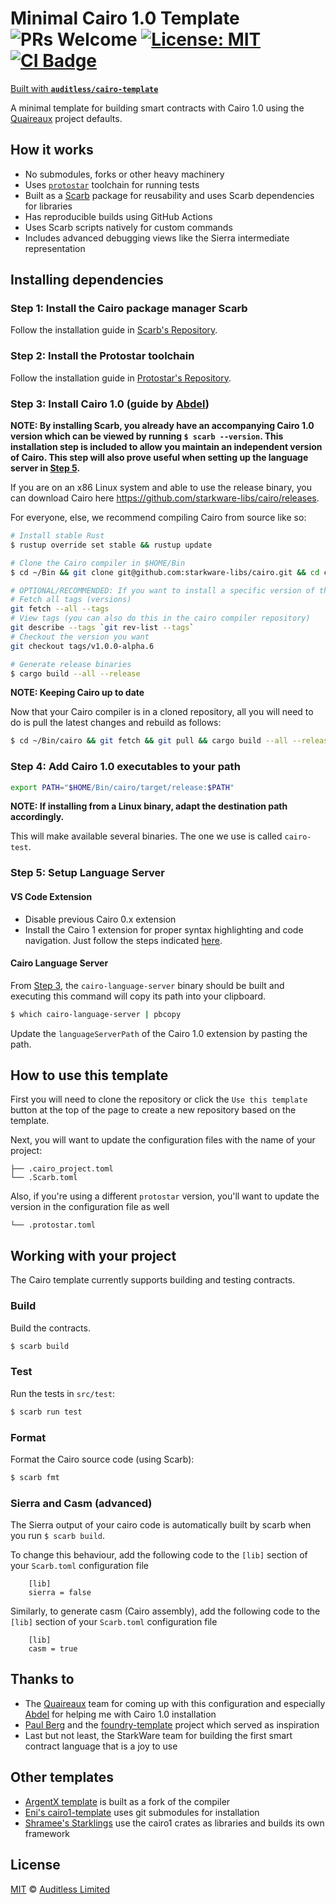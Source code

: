 # Minimal Cairo 1.0 Template  ![PRs Welcome](https://img.shields.io/badge/PRs-welcome-green.svg) [![License: MIT](https://img.shields.io/badge/License-MIT-yellow.svg)](https://github.com/auditless/cairo-template/blob/main/LICENSE) <a href="https://github.com/auditless/cairo-template/actions/workflows/test.yaml"> <img src="https://github.com/auditless/cairo-template/actions/workflows/test.yaml/badge.svg?event=push" alt="CI Badge"/> </a>

[Built with **`auditless/cairo-template`**](https://github.com/auditless/cairo-template)

A minimal template for building smart contracts with Cairo 1.0
using the [Quaireaux](https://github.com/keep-starknet-strange/quaireaux) project defaults.

## How it works

- No submodules, forks or other heavy machinery
- Uses [`protostar`](https://github.com/software-mansion/protostar) toolchain for running tests
- Built as a [Scarb](https://github.com/software-mansion/scarb) package for reusability and uses Scarb dependencies for libraries
- Has reproducible builds using GitHub Actions
- Uses Scarb scripts natively for custom commands
- Includes advanced debugging views like the Sierra intermediate representation

## Installing dependencies

### Step 1: Install the Cairo package manager Scarb

Follow the installation guide in [Scarb's Repository](https://github.com/software-mansion/scarb).

### Step 2: Install the Protostar toolchain

Follow the installation guide in [Protostar's Repository](https://github.com/software-mansion/protostar).


### Step 3: Install Cairo 1.0 (guide by [Abdel](https://github.com/abdelhamidbakhta))

**NOTE: By installing Scarb, you already have an accompanying Cairo 1.0 version which can be viewed by running `$ scarb --version`. This installation step is included to allow you maintain an independent version of Cairo. This step will also prove useful when setting up the language server in [Step 5](#step-5-setup-language-server).**

If you are on an x86 Linux system and able to use the release binary,
you can download Cairo here https://github.com/starkware-libs/cairo/releases.

For everyone, else, we recommend compiling Cairo from source like so:

```bash
# Install stable Rust
$ rustup override set stable && rustup update

# Clone the Cairo compiler in $HOME/Bin
$ cd ~/Bin && git clone git@github.com:starkware-libs/cairo.git && cd cairo

# OPTIONAL/RECOMMENDED: If you want to install a specific version of the compiler
# Fetch all tags (versions)
git fetch --all --tags
# View tags (you can also do this in the cairo compiler repository)
git describe --tags `git rev-list --tags`
# Checkout the version you want
git checkout tags/v1.0.0-alpha.6

# Generate release binaries
$ cargo build --all --release
```

**NOTE: Keeping Cairo up to date**

Now that your Cairo compiler is in a cloned repository, all you will need to do
is pull the latest changes and rebuild as follows:

```bash
$ cd ~/Bin/cairo && git fetch && git pull && cargo build --all --release
```

### Step 4: Add Cairo 1.0 executables to your path

```bash
export PATH="$HOME/Bin/cairo/target/release:$PATH"
```

**NOTE: If installing from a Linux binary, adapt the destination path accordingly.**

This will make available several binaries. The one we use is called `cairo-test`.

### Step 5: Setup Language Server

#### VS Code Extension

- Disable previous Cairo 0.x extension
- Install the Cairo 1 extension for proper syntax highlighting and code navigation.
Just follow the steps indicated [here](https://github.com/starkware-libs/cairo/blob/main/vscode-cairo/README.md).

#### Cairo Language Server

From [Step 3](#step-3-install-cairo-10-guide-by-abdel), the `cairo-language-server` binary should be built and executing this command will copy its path into your clipboard.

```bash
$ which cairo-language-server | pbcopy
```

Update the `languageServerPath` of the Cairo 1.0 extension by pasting the path.

## How to use this template

First you will need to clone the repository or click the `Use this template` button
at the top of the page to create a new repository based on the template.

Next, you will want to update the configuration files with the name of your project:

```
├── .cairo_project.toml
└── .Scarb.toml
```
Also, if you're using a different `protostar` version, you'll want to update the version in the configuration file as well
```
└── .protostar.toml
```
## Working with your project

The Cairo template currently supports building and testing contracts.

### Build

Build the contracts.

```bash
$ scarb build
```

### Test

Run the tests in `src/test`:

```bash
$ scarb run test
```

### Format

Format the Cairo source code (using Scarb):

```bash
$ scarb fmt
```

### Sierra and Casm (advanced)
The Sierra output of your cairo code is automatically built by scarb when you run `$ scarb build`. 

To change this behaviour, add the following code to the `[lib]` section of your `Scarb.toml` configuration file
```
    [lib]
    sierra = false
```
Similarly, to generate casm (Cairo assembly), add the following code to the `[lib]` section of your `Scarb.toml` configuration file
```
    [lib]
    casm = true
```

## Thanks to

- The [Quaireaux](https://github.com/keep-starknet-strange/quaireaux) team for coming up with
this configuration and especially [Abdel](https://github.com/abdelhamidbakhta) for helping me with Cairo 1.0 installation
- [Paul Berg](https://github.com/PaulRBerg) and the [foundry-template](https://github.com/paulrberg/foundry-template) project which served as inspiration
- Last but not least, the StarkWare team for building the first smart contract language that is a joy to use

## Other templates

- [ArgentX template](https://github.com/argentlabs/starknet-build/tree/main/cairo1.0) is built as a fork of the compiler
- [Eni's cairo1-template](https://github.com/msaug/cairo1-template) uses git submodules for installation
- [Shramee's Starklings](https://github.com/shramee/starklings-cairo1) use the cairo1 crates as libraries and builds its own framework

## License

[MIT](https://github.com/auditless/cairo-template/blob/main/LICENSE) © [Auditless Limited](https://www.auditless.com)
